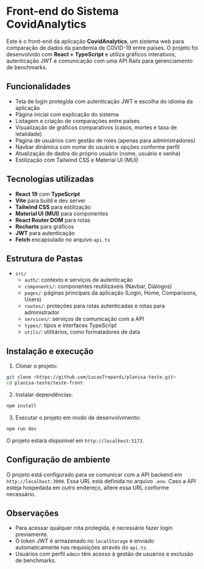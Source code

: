# Front-end do Sistema CovidAnalytics

Este é o front-end da aplicação **CovidAnalytics**, um sistema web para comparação de dados da pandemia de COVID-19 entre países. O projeto foi desenvolvido com **React + TypeScript** e utiliza gráficos interativos, autenticação JWT e comunicação com uma API Rails para gerenciamento de benchmarks.

## Funcionalidades

- Tela de login protegida com autenticação JWT e escolha do idioma da aplicação
- Página inicial com explicação do sistema
- Listagem e criação de comparações entre países
- Visualização de gráficos comparativos (casos, mortes e taxa de letalidade)
- Página de usuários com gestão de roles (apenas para administradores)
- Navbar dinâmica com nome do usuário e opções conforme perfil
- Atualização de dados do próprio usuário (nome, usuário e senha)
- Estilização com Tailwind CSS e Material UI (MUI)

## Tecnologias utilizadas

- **React 19** com **TypeScript**
- **Vite** para build e dev server
- **Tailwind CSS** para estilização
- **Material UI (MUI)** para componentes
- **React Router DOM** para rotas
- **Recharts** para gráficos
- **JWT** para autenticação
- **Fetch** encapsulado no arquivo `api.ts`

## Estrutura de Pastas

- `src/`
  - `auth/`: contexto e serviços de autenticação
  - `components/`: componentes reutilizáveis (Navbar, Diálogos)
  - `pages/`: páginas principais da aplicação (Login, Home, Comparisons, Users)
  - `routes/`: proteções para rotas autenticadas e rotas para administrador
  - `services/`: serviços de comunicação com a API
  - `types/`: tipos e interfaces TypeScript
  - `utils/`: utilitários, como formatadores de data

## Instalação e execução

1. Clonar o projeto:

```bash
git clone <https://github.com/LucasTropardi/planisa-teste.git>
cd planisa-teste/teste-front
```

2. Instalar dependências:

```bash
npm install
```

3. Executar o projeto em modo de desenvolvimento:

```bash
npm run dev
```

O projeto estará disponível em `http://localhost:5173`.

## Configuração de ambiente

O projeto está configurado para se comunicar com a API backend em `http://localhost:3000`. Essa URL está definida no arquivo `.env`. Caso a API esteja hospedada em outro endereço, altere essa URL conforme necessário.

## Observações

- Para acessar qualquer rota protegida, é necessário fazer login previamente.
- O token JWT é armazenado no `localStorage` e enviado automaticamente nas requisições através do `api.ts`.
- Usuários com perfil `admin` têm acesso à gestão de usuários e exclusão de benchmarks.
